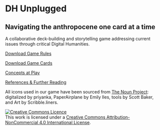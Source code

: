
# DH Unplugged
## Navigating the anthropocene one card at a time

A collaborative deck-building and storytelling game addressing current issues through critical Digital Humanities. 

[Download Game Rules](rules.md)

[Download Game Cards](cards.md)

[Concepts at Play](concepts.md)

[References & Further Reading](ref.md)

All icons used in our game have been sourced from [The Noun Project](https://thenounproject.com/): digitalized by priyanka, PaperAirplane by Emily Iles, tools by Scott Baker, and Art by Scribble.liners.

<a rel="license" href="http://creativecommons.org/licenses/by-nc/4.0/"><img alt="Creative Commons Licence" style="border-width:0" src="https://i.creativecommons.org/l/by-nc/4.0/88x31.png" /></a><br />This work is licensed under a <a rel="license" href="http://creativecommons.org/licenses/by-nc/4.0/">Creative Commons Attribution-NonCommercial 4.0 International License</a>.
